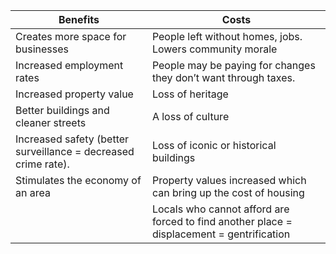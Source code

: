 
| Benefits                                                       | Costs                                                                                     |
| -------------------------------------------------------------- | ----------------------------------------------------------------------------------------- |
| Creates more space for businesses                              | People left without homes, jobs. Lowers community morale                                  |
| Increased employment rates                                     | People may be paying for changes they don’t want through taxes.                           |
| Increased property value                                       | Loss of heritage                                                                          |
| Better buildings and cleaner streets                           | A loss of culture                                                                         |
| Increased safety (better surveillance = decreased crime rate). | Loss of iconic or historical buildings                                                    |
| Stimulates the economy of an area                              | Property values increased which can bring up the cost of housing                          |
|                                                                | Locals who cannot afford are forced to find another place = displacement = gentrification |



